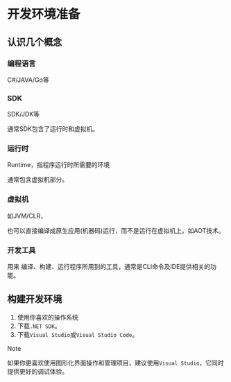 # 开发环境准备

## 认识几个概念

### 编程语言

C#/JAVA/Go等

### SDK

SDK/JDK等

通常SDK包含了运行时和虚拟机。

### 运行时

Runtime，指程序运行时所需要的环境

通常包含虚拟机部分。

### 虚拟机

如JVM/CLR，

也可以直接编译成原生应用(机器码)运行，而不是运行在虚拟机上。如AOT技术。

### 开发工具

用来 编译、构建、运行程序所用到的工具，通常是CLI命令及IDE提供相关的功能。

## 构建开发环境

1. 使用你喜欢的操作系统
2. 下载`.NET SDK`。
3. 下载`Visual Studio`或`Visual Studio Code`。

> [!NOTE]
> 如果你更喜欢使用图形化界面操作和管理项目，建议使用`Visual Studio`，它同时提供更好的调试体验。
